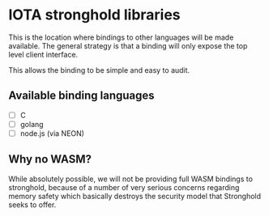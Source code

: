 # IOTA stronghold libraries

This is the location where bindings to other languages will be made available. The general strategy is that a binding will only expose the top level client interface.

This allows the binding to be simple and easy to audit. 

## Available binding languages

- [ ] C
- [ ] golang
- [ ] node.js (via NEON)

## Why no WASM?
While absolutely possible, we will not be providing full WASM bindings to stronghold, because of a number of very serious concerns regarding memory safety which basically destroys the security model that Stronghold seeks to offer.
